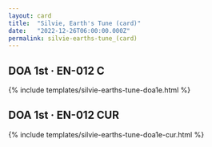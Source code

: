 ```yaml
---
layout: card
title:  "Silvie, Earth's Tune (card)"
date:   "2022-12-26T06:00:00.000Z"
permalink: silvie-earths-tune_(card)
---
```


## DOA 1st &middot; EN-012 C

{% include templates/silvie-earths-tune-doa1e.html %}


## DOA 1st &middot; EN-012 CUR

{% include templates/silvie-earths-tune-doa1e-cur.html %}
